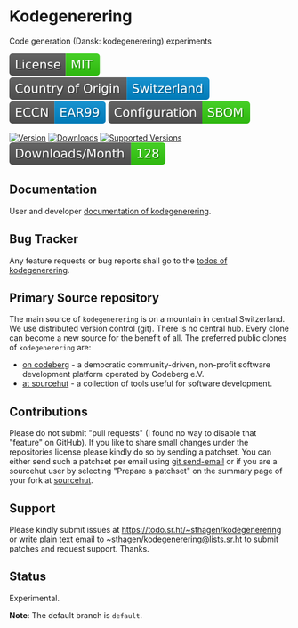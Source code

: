 # Kodegenerering

Code generation (Dansk: kodegenerering) experiments

[![License](docs/badges/license-spdx-mit.svg)](https://git.sr.ht/~sthagen/kodegenerering/tree/default/item/LICENSE)
[![Country of Origin](docs/badges/country-of-origin-name-switzerland-neutral.svg)](https://git.sr.ht/~sthagen/kodegenerering/tree/default/item/COUNTRY-OF-ORIGIN)
[![Export Classification Control Number (ECCN)](docs/badges/export-control-classification-number_eccn-ear99-neutral.svg)](https://git.sr.ht/~sthagen/kodegenerering/tree/default/item/EXPORT-CONTROL-CLASSIFICATION-NUMBER)
[![Configuration](docs/badges/configuration-sbom.svg)](https://git.sr.ht/~sthagen/kodegenerering/tree/default/item/docs/third-party/README.md)

[![Version](https://img.shields.io/pypi/v/kodegenerering.svg?style=flat)](https://pypi.python.org/pypi/kodegenerering/)
[![Downloads](https://static.pepy.tech/badge/kodegenerering/month)](https://pepy.tech/project/kodegenerering)
[![Supported Versions](https://img.shields.io/pypi/pyversions/kodegenerering.svg?style=flat)](https://pypi.python.org/pypi/kodegenerering/)
[![Maintenance Status](docs/badges/downloads-per-month.svg)](https://git.sr.ht/~sthagen/kodegenerering/log)

## Documentation

User and developer [documentation of kodegenerering](https://codes.dilettant.life/docs/kodegenerering).

## Bug Tracker

Any feature requests or bug reports shall go to the [todos of kodegenerering](https://todo.sr.ht/~sthagen/kodegenerering).

## Primary Source repository

The main source of `kodegenerering` is on a mountain in central Switzerland.
We use distributed version control (git).
There is no central hub.
Every clone can become a new source for the benefit of all.
The preferred public clones of `kodegenerering` are:

* [on codeberg](https://codeberg.org/sthagen/kodegenerering) - a democratic community-driven, non-profit software development platform operated by Codeberg e.V.
* [at sourcehut](https://git.sr.ht/~sthagen/kodegenerering) - a collection of tools useful for software development.

## Contributions

Please do not submit "pull requests" (I found no way to disable that "feature" on GitHub).
If you like to share small changes under the repositories license please kindly do so by sending a patchset.
You can either send such a patchset per email using [git send-email](https://git-send-email.io) or 
if you are a sourcehut user by selecting "Prepare a patchset" on the summary page of your fork at [sourcehut](https://git.sr.ht/).

## Support

Please kindly submit issues at https://todo.sr.ht/~sthagen/kodegenerering or write plain text email to ~sthagen/kodegenerering@lists.sr.ht to submit patches and request support. Thanks.

## Status

Experimental.

**Note**: The default branch is `default`.
